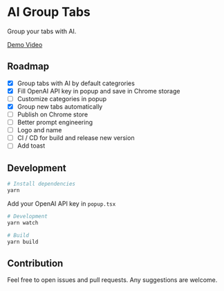 # AI Group Tabs

Group your tabs with AI.

[Demo Video](https://twitter.com/i/status/1732560960936935555)

## Roadmap

- [x] Group tabs with AI by default categrories
- [x] Fill OpenAI API key in popup and save in Chrome storage
- [ ] Customize categories in popup
- [x] Group new tabs automatically
- [ ] Publish on Chrome store
- [ ] Better prompt engineering
- [ ] Logo and name
- [ ] CI / CD for build and release new version
- [ ] Add toast

## Development

```bash
# Install dependencies
yarn
```

Add your OpenAI API key in `popup.tsx`

```bash
# Development
yarn watch
```

```bash
# Build
yarn build
```

## Contribution

Feel free to open issues and pull requests. Any suggestions are welcome.
